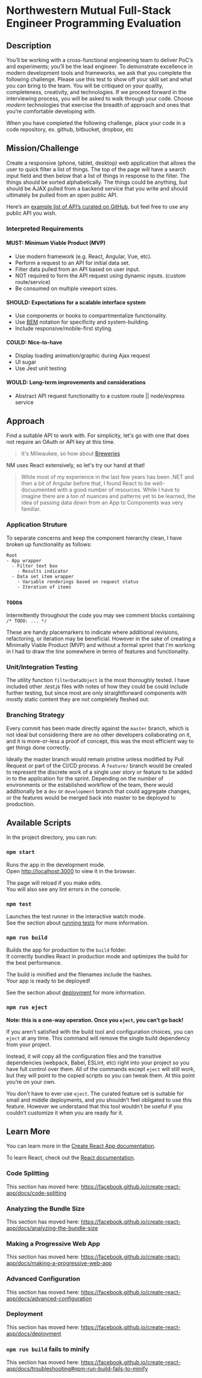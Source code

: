 # Northwestern Mutual Full-Stack Engineer Programming Evaluation

## Description

You’ll be working with a cross-functional engineering team to deliver PoC’s and experiments; you’ll be the lead engineer. To demonstrate excellence in modern development tools and frameworks, we ask that you complete the following challenge. Please use this test to show off your skill set and what you can bring to the team. You will be critiqued on your quality, completeness, creativity, and technologies. If we proceed forward in the interviewing process, you will be asked to walk through your code. Choose _modern_ technologies that exercise the breadth of approach and ones that you’re comfortable developing with.

When you have completed the following challenge, place your code in a code repository, ex. github, bitbucket, dropbox, etc

## Mission/Challenge

Create a responsive (phone, tablet, desktop) web application that allows the user to quick filter a list of things. The top of the page will have a search input field and then below that a list of things in response to the filter. The things should be sorted alphabetically. The things could be anything, but should be AJAX pulled from a backend service that you write and should ultimately be pulled from an open public API.

Here’s an [example list of API’s curated on GitHub](https://github.com/toddmotto/public-apis),  but feel free to use any public API you wish.

### Interpreted Requirements

#### MUST: Minimum Viable Product (MVP)

* Use modern framework (e.g. React, Angular, Vue, etc).
* Perform a request to an API for initial data set.
* Filter data pulled from an API based on user input.
* NOT required to form the API request using dynamic inputs. (custom route/service)
* Be consumed on multiple viewport sizes.

#### SHOULD: Expectations for a scalable interface system

* Use components or hooks to compartmentalize functionality.
* Use [BEM](http://getbem.com/introduction/) notation for specificity and system-building.
* Include responsive/mobile-first styling.

#### COULD: Nice-to-have

* Display loading animation/graphic during Ajax request
* UI sugar
* Use Jest unit testing

#### WOULD: Long-term improvements and considerations

* Abstract API request functionality to a custom route || node/express service

## Approach

Find a suitable API to work with. For simplicity, let's go with one that does not require an OAuth or API key at this time.
> It's Milwaukee, so how about [Breweries](https://www.openbrewerydb.org/)

NM uses React extensively, so let's try our hand at that!
> While most of my experience in the last few years has been .NET and then a bit of Angular before that, I found React to be well-docuumented with a good number of resources. While I have to imagine there are a ton of nuances and patterns yet to be learned, the idea of passing data down from an App to Components was very familiar.

### Application Struture

To separate concerns and keep the component hierarchy clean, I have broken up functionality as follows:

```
Root
- App wrapper
  - Filter text box
    - Results indicator
  - Data set item wrapper
    - Variable renderings based on request status
    - Iteration of items
```

### `TODO`s

Intermittently throughout the code you may see comment blocks containing `/* TODO: ... */`

These are handy placemarkers to indicate where additional revisions, refactoring, or iteration may be beneficial. However in the sake of creating a Minimally Viable Product (MVP) and without a formal sprint
that I'm working in I had to draw the line somewhere in terms of features and functionality.

### Unit/Integration Testing

The utility function `filterDataObject` is the most thoroughly tested. I have included other _*.test.js*_ files with notes of how they could be could include further testing, but since most are only straightforward components with mostly static content they are not completely fleshed out.

### Branching Strategy

Every commit has been made directly against the `master` branch, which is not ideal but considering there are no other developers collaborating on it, and it is more-or-less a proof of concept, this
was the most efficient way to get things done correctly.

Ideally the master branch would remain pristine unless modified by Pull Request or part of the CI/CD process. A `feature/` branch would be created to represent the discrete work of a single user story or
feature to be added in to the application for the sprint. Depending on the number of environments or the established workflow of the team, there would additionally be a `dev` or `development` branch that could aggregate changes, or the features would be merged back into master to be deployed to production.

## Available Scripts

In the project directory, you can run:

### `npm start`

Runs the app in the development mode.<br />
Open [http://localhost:3000](http://localhost:3000) to view it in the browser.

The page will reload if you make edits.<br />
You will also see any lint errors in the console.

### `npm test`

Launches the test runner in the interactive watch mode.<br />
See the section about [running tests](https://facebook.github.io/create-react-app/docs/running-tests) for more information.

### `npm run build`

Builds the app for production to the `build` folder.<br />
It correctly bundles React in production mode and optimizes the build for the best performance.

The build is minified and the filenames include the hashes.<br />
Your app is ready to be deployed!

See the section about [deployment](https://facebook.github.io/create-react-app/docs/deployment) for more information.

### `npm run eject`

**Note: this is a one-way operation. Once you `eject`, you can’t go back!**

If you aren’t satisfied with the build tool and configuration choices, you can `eject` at any time. This command will remove the single build dependency from your project.

Instead, it will copy all the configuration files and the transitive dependencies (webpack, Babel, ESLint, etc) right into your project so you have full control over them. All of the commands except `eject` will still work, but they will point to the copied scripts so you can tweak them. At this point you’re on your own.

You don’t have to ever use `eject`. The curated feature set is suitable for small and middle deployments, and you shouldn’t feel obligated to use this feature. However we understand that this tool wouldn’t be useful if you couldn’t customize it when you are ready for it.

## Learn More

You can learn more in the [Create React App documentation](https://facebook.github.io/create-react-app/docs/getting-started).

To learn React, check out the [React documentation](https://reactjs.org/).

### Code Splitting

This section has moved here: https://facebook.github.io/create-react-app/docs/code-splitting

### Analyzing the Bundle Size

This section has moved here: https://facebook.github.io/create-react-app/docs/analyzing-the-bundle-size

### Making a Progressive Web App

This section has moved here: https://facebook.github.io/create-react-app/docs/making-a-progressive-web-app

### Advanced Configuration

This section has moved here: https://facebook.github.io/create-react-app/docs/advanced-configuration

### Deployment

This section has moved here: https://facebook.github.io/create-react-app/docs/deployment

### `npm run build` fails to minify

This section has moved here: https://facebook.github.io/create-react-app/docs/troubleshooting#npm-run-build-fails-to-minify
